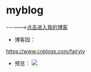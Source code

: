 # myblog

------>[点击进入我的博客](https://fairyly.github.io/myblog)


- 博客园： 

https://www.cnblogs.com/fairyly

- 预览：
![](https://files.cnblogs.com/files/fairyly/bokeyuan.bmp)



